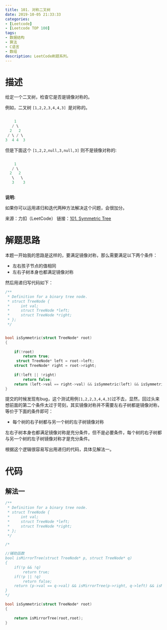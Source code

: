 ```yaml
---
title: 101. 对称二叉树
date: 2019-10-05 21:33:33
categories: 
- [Leetcode]
- [Leetcode TOP 100]
tags:
- 数据结构
- 算法
- C语言
- 数组
description: LeetCode刷题系列。
---
```


# 描述

给定一个二叉树，检查它是否是镜像对称的。

例如，二叉树 `[1,2,2,3,4,4,3] `是对称的。

```c

    1
   / \
  2   2
 / \ / \
3  4 4  3
```

但是下面这个 `[1,2,2,null,3,null,3]` 则不是镜像对称的:

```c

    1
   / \
  2   2
   \   \
   3    3
   
```

**说明:**

如果你可以运用递归和迭代两种方法解决这个问题，会很加分。

来源：力扣（LeetCode）
链接：[101. Symmetric Tree](https://leetcode-cn.com/problems/symmetric-tree)

# 解题思路

本题一开始我的思路是这样的，要满足镜像对称，那么需要满足以下两个条件：
- 左右孩子节点的值相同
- 左右子树本身也都满足镜像对称

然后用递归写代码如下：
```c
/**
 * Definition for a binary tree node.
 * struct TreeNode {
 *     int val;
 *     struct TreeNode *left;
 *     struct TreeNode *right;
 * };
 */


bool isSymmetric(struct TreeNode* root)
{
    
    if(!root)
        return true;
     struct TreeNode* left = root->left;
    struct TreeNode* right = root->right;
    
    if(!left || !right)
        return false;
    return (left->val == right->val) && isSymmetric(left) && isSymmetric(right);   
}
```

提交的时候发现有bug，这个测试用例`[1,2,2,3,4,4,3]`过不去，显然，回过头来想前面的第二个条件太过于苛刻，其实镜像对称并不需要左右子树都是镜像对称，等价于下面的条件即可：
- 每个树的右子树都与另一个树的左子树镜像对称

左右子树本身也都满足镜像对称是充分条件，但不是必要条件，每个树的右子树都与另一个树的左子树镜像对称才是充分条件。

根据这个逻辑很容易写出用递归的代码，具体见解法一。

# 代码

## 解法一

```c
/**
 * Definition for a binary tree node.
 * struct TreeNode {
 *     int val;
 *     struct TreeNode *left;
 *     struct TreeNode *right;
 * };
 */

/*

//辅助函数
bool isMirrorTree(struct TreeNode* p, struct TreeNode* q)
{
    if(!p && !q)
        return true;
    if(!p || !q)
        return false;
    return (p->val == q->val) && isMirrorTree(p->right, q->left) && isMirrorTree(p->left, q->right);
}
*/

bool isSymmetric(struct TreeNode* root)
{
    
    return isMirrorTree(root,root);
}


```


